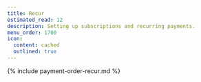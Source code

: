 ```yaml
---
title: Recur
estimated_read: 12
description: Setting up subscriptions and recurring payments.
menu_order: 1700
icon:
  content: cached
  outlined: true
---
```


{% include payment-order-recur.md %}
